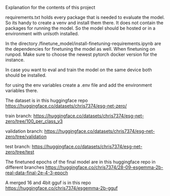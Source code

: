 Explanation for the contents of this project

requirements.txt holds every package that is needed to evaluate the model. So its handy to create a venv and install them there.
It does not contain the packages for running the model. So the model should be hosted or in a environment with unlsoth installed.

In the directory /finetune_model/install-finetuning-requirements.ipynb are the dependencies for finetuning the model as well.
When finetuning on runpod. Make sure to choose the newest pytorch docker version for the instance.

In case you want to eval and train the model on the same device both should be installed.

for using the env variables create a .env file and add the environment variables there.

The dataset is in this huggingface repo
https://huggingface.co/datasets/chris7374/esg-net-zero/

train branch:
https://huggingface.co/datasets/chris7374/esg-net-zero/tree/100_per_class_v3

validation branch:
https://huggingface.co/datasets/chris7374/esg-net-zero/tree/validation

test branch:
https://huggingface.co/datasets/chris7374/esg-net-zero/tree/test

The finetuned epochs of the final model are in this huggingface repo in different branches
https://huggingface.co/chris7374/28-09-esgemma-2b-real-data-final-2e-4-3-epoch

A merged 16 and 4bit gguf is in this repo
https://huggingface.co/chris7374/esgemma-2b-gguf
